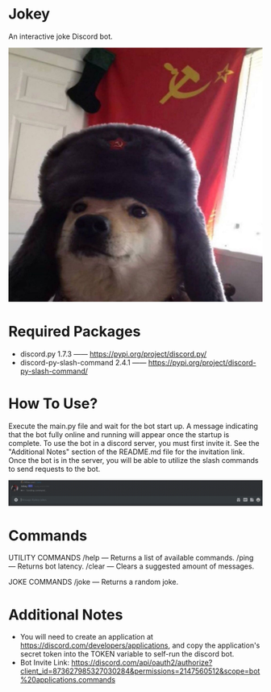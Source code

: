 # Jokey
An interactive joke Discord bot.

![alt text](https://github.com/MilesWJ/Jokey/blob/6419dbe851655da794e4c29e69534ee5f86ebfba/Jokey/Assets/Jokey%20Icon%20700%20x%20700.png)

# Required Packages
- discord.py 1.7.3 —— https://pypi.org/project/discord.py/
- discord-py-slash-command 2.4.1 —— https://pypi.org/project/discord-py-slash-command/

# How To Use?
Execute the main.py file and wait for the bot start up. A message indicating that the bot fully online and running will appear once the startup is complete. To use the bot in a discord server, you must first invite it. See the "Additional Notes" section of the README.md file for the invitation link. Once the bot is in the server, you will be able to utilize the slash commands to send requests to the bot.

![alt text](https://github.com/MilesWJ/Jokey/blob/6419dbe851655da794e4c29e69534ee5f86ebfba/Jokey/Assets/usage.gif)

# Commands
UTILITY COMMANDS
/help — Returns a list of available commands.
/ping — Returns bot latency.
/clear — Clears a suggested amount of messages.

JOKE COMMANDS
/joke — Returns a random joke.

# Additional Notes
- You will need to create an application at https://discord.com/developers/applications, and copy the application's secret token into the TOKEN variable to self-run the discord bot.
- Bot Invite Link: https://discord.com/api/oauth2/authorize?client_id=873627985327030284&permissions=2147560512&scope=bot%20applications.commands
